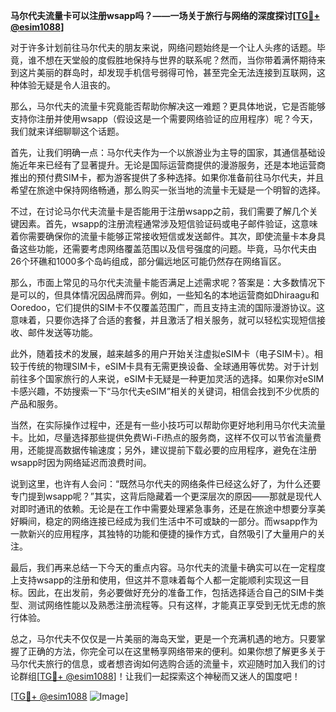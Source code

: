 **马尔代夫流量卡可以注册wsapp吗？——一场关于旅行与网络的深度探讨[[TG💪+ @esim1088](https://t.me/s/esim1088)]**

对于许多计划前往马尔代夫的朋友来说，网络问题始终是一个让人头疼的话题。毕竟，谁不想在天堂般的度假胜地保持与世界的联系呢？然而，当你带着满怀期待来到这片美丽的群岛时，却发现手机信号弱得可怜，甚至完全无法连接到互联网，这种体验无疑是令人沮丧的。

那么，马尔代夫的流量卡究竟能否帮助你解决这一难题？更具体地说，它是否能够支持你注册并使用wsapp（假设这是一个需要网络验证的应用程序）呢？今天，我们就来详细聊聊这个话题。

首先，让我们明确一点：马尔代夫作为一个以旅游业为主导的国家，其通信基础设施近年来已经有了显著提升。无论是国际运营商提供的漫游服务，还是本地运营商推出的预付费SIM卡，都为游客提供了多种选择。如果你准备前往马尔代夫，并且希望在旅途中保持网络畅通，那么购买一张当地的流量卡无疑是一个明智的选择。

不过，在讨论马尔代夫流量卡是否能用于注册wsapp之前，我们需要了解几个关键因素。首先，wsapp的注册流程通常涉及短信验证码或电子邮件验证，这意味着你需要确保你的流量卡能够正常接收短信或发送邮件。其次，即使流量卡本身具备这些功能，还需要考虑网络覆盖范围以及信号强度的问题。毕竟，马尔代夫由26个环礁和1000多个岛屿组成，部分偏远地区可能仍然存在网络盲区。

那么，市面上常见的马尔代夫流量卡能否满足上述需求呢？答案是：大多数情况下是可以的，但具体情况因品牌而异。例如，一些知名的本地运营商如Dhiraagu和Ooredoo，它们提供的SIM卡不仅覆盖范围广，而且支持主流的国际漫游协议。这意味着，只要你选择了合适的套餐，并且激活了相关服务，就可以轻松实现短信接收、邮件发送等功能。

此外，随着技术的发展，越来越多的用户开始关注虚拟eSIM卡（电子SIM卡）。相较于传统的物理SIM卡，eSIM卡具有无需更换设备、全球通用等优势。对于计划前往多个国家旅行的人来说，eSIM卡无疑是一种更加灵活的选择。如果你对eSIM卡感兴趣，不妨搜索一下“马尔代夫eSIM”相关的关键词，相信会找到不少优质的产品和服务。

当然，在实际操作过程中，还是有一些小技巧可以帮助你更好地利用马尔代夫流量卡。比如，尽量选择那些提供免费Wi-Fi热点的服务商，这样不仅可以节省流量费用，还能提高数据传输速度；另外，建议提前下载必要的应用程序，避免在注册wsapp时因为网络延迟而浪费时间。

说到这里，也许有人会问：“既然马尔代夫的网络条件已经这么好了，为什么还要专门提到wsapp呢？”其实，这背后隐藏着一个更深层次的原因——那就是现代人对即时通讯的依赖。无论是在工作中需要处理紧急事务，还是在旅途中想要分享美好瞬间，稳定的网络连接已经成为我们生活中不可或缺的一部分。而wsapp作为一款新兴的应用程序，其独特的功能和便捷的操作方式，自然吸引了大量用户的关注。

最后，我们再来总结一下今天的重点内容。马尔代夫的流量卡确实可以在一定程度上支持wsapp的注册和使用，但这并不意味着每个人都一定能顺利实现这一目标。因此，在出发前，务必要做好充分的准备工作，包括选择适合自己的SIM卡类型、测试网络性能以及熟悉注册流程等。只有这样，才能真正享受到无忧无虑的旅行体验。

总之，马尔代夫不仅仅是一片美丽的海岛天堂，更是一个充满机遇的地方。只要掌握了正确的方法，你完全可以在这里畅享网络带来的便利。如果你想了解更多关于马尔代夫旅行的信息，或者想咨询如何选购合适的流量卡，欢迎随时加入我们的讨论群组[[TG💪+ @esim1088](https://t.me/s/esim1088)]！让我们一起探索这个神秘而又迷人的国度吧！

[[TG💪+ @esim1088](https://t.me/s/esim1088) ![Image](https://i.postimg.cc/4NQfJmqS/Snipaste-2025-05-13-00-14-12.png)]